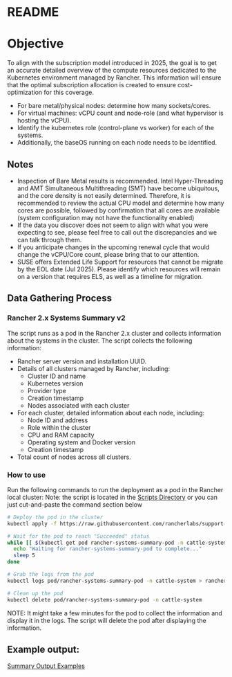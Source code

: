 # README

# Objective

To align with the subscription model introduced in 2025, the goal is to get an accurate detailed overview of the compute resources dedicated to the Kubernetes environment managed by Rancher.  This information will ensure that the optimal subscription allocation is created to ensure cost-optimization for this coverage.

- For bare metal/physical nodes: determine how many sockets/cores.  
- For virtual machines: vCPU count and node-role (and what hypervisor is hosting the vCPU).  
- Identify the kubernetes role (control-plane vs worker) for each of the systems.  
- Additionally, the baseOS running on each node needs to be identified.  

## Notes

* Inspection of Bare Metal results is recommended. Intel Hyper-Threading and AMT Simultaneous Multithreading (SMT) have become ubiquitous, and the core density is not easily determined. Therefore, it is recommended to review the actual CPU model and determine how many cores are possible, followed by confirmation that all cores are available (system configuration may not have the functionality enabled)
* If the data you discover does not seem to align with what you were expecting to see, please feel free to call out the discrepancies and we can talk through them.
* If you anticipate changes in the upcoming renewal cycle that would change the vCPU/Core count, please bring that to our attention.
* SUSE offers Extended Life Support for resources that cannot be migrate by the EOL date (Jul 2025).  Please identify which resources will remain on a version that requires ELS, as well as a timeline for migration. 

## Data Gathering Process
### Rancher 2.x Systems Summary v2

The script runs as a pod in the Rancher 2.x cluster and collects information about the systems in the cluster. The script collects the following information:

- Rancher server version and installation UUID.
- Details of all clusters managed by Rancher, including:
  - Cluster ID and name
  - Kubernetes version
  - Provider type
  - Creation timestamp
  - Nodes associated with each cluster
- For each cluster, detailed information about each node, including:
  - Node ID and address
  - Role within the cluster
  - CPU and RAM capacity
  - Operating system and Docker version
  - Creation timestamp
- Total count of nodes across all clusters.

### How to use

Run the following commands to run the deployment as a pod in the Rancher local cluster:
Note:  the script is located in the [Scripts Directory](./Scripts/) or you can just cut-and-paste the command section below

```bash
# Deploy the pod in the cluster
kubectl apply -f https://raw.githubusercontent.com/rancherlabs/support-tools/master/collection/rancher/v2.x/systems-information-v2/deploy.yaml

# Wait for the pod to reach "Succeeded" status
while [[ $(kubectl get pod rancher-systems-summary-pod -n cattle-system -o 'jsonpath={..status.phase}') != "Succeeded" ]]; do
  echo "Waiting for rancher-systems-summary-pod to complete..."
  sleep 5
done

# Grab the logs from the pod
kubectl logs pod/rancher-systems-summary-pod -n cattle-system > rancher-systems-summary-$(date +%F).out

# Clean up the pod
kubectl delete pod/rancher-systems-summary-pod -n cattle-system
```

NOTE: It might take a few minutes for the pod to collect the information and display it in the logs. The script will delete the pod after displaying the information.

## Example output:

[Summary Output Examples](./Output)

